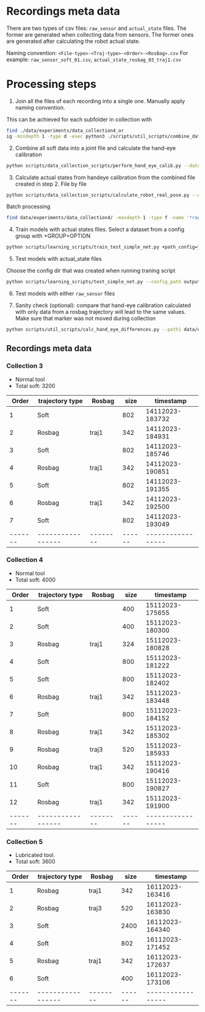 # Recordings meta data 

There are two types of csv files: `raw_sensor` and `actual_state` files. The former are generated when collecting data from sensors.
The former ones are generated after calculating the robot actual state.

Naming convention: `<File-type>-<Traj-type>-<Order>-<RosBag>.csv`
For example: `raw_sensor_soft_01.csv`, `actual_state_rosbag_03_traj1.csv`

# Processing steps


1. Join all the files of each recording into a single one. Manually apply naming convention.

This can be achieved for each subfolder in collection with 
```bash
find ./data/experiments/data_collection4_or
ig -mindepth 1 -type d -exec python3 ./scripts/util_scripts/combine_data_files.py --data_dir {} \;
```

2. Combine all soft data into a joint file and calculate the hand-eye calibration
```bash
python scripts/data_collection_scripts/perform_hand_eye_calib.py --data_path  ./data/experiments/data_collection4/combined_softs/combined_data.csv
```

3. Calculate actual states from handeye calibration from the combined file created in step 2.
File by file
```bash
python scripts/data_collection_scripts/calculate_robot_real_pose.py --data_file ./data/experiments/data_collection4/raw_sensor_soft_01.csv --handeye_file ./data/experiments/data_collection4/combined_softs/hand_eye_calib.json
```

Batch processing
```bash
find data/experiments/data_collection4/ -maxdepth 1 -type f -name '*raw_sensor*' -exec python scripts/data_collection_scripts/calculate_robot_real_pose.py --data_file {} --handeye_file ./data/experiments/data_collection4/combined_softs/hand_eye_calib.json \;
```

4. Train models with actual states files. 
Select a dataset from a config group with +GROUP=OPTION
```bash
python scripts/learning_scripts/train_test_simple_net.py +path_config=juanubuntu_dataset4
```
5. Test models with actual_state files

Choose the config dir that was created when running traning script
```bash
python scripts/learning_scripts/test_simple_net.py --config_path outputs_hydra/train_test_simple_net_20231127_222220
```

6. Test models with either `raw_sensor` files 

7. Sanity check (optional): compare that hand-eye calibration calculated with only data from a rosbag trajectory will lead to the same values. Make sure that marker was not moved during collection

```bash
python scripts/util_scripts/calc_hand_eye_differences.py --path1 data/experiments/data_collection4_orig/15-11-2023-19-19-00 --path2 data/experiments/data_collection4_orig/15-11-2023-18-08-28
```

## Recordings meta data

### Collection 3

* Normal tool 
* Total soft: 3200

| Order   | trajectory type   | Rosbag   | size   | timestamp         |
| ------- | ----------------- | -------- | ------ | ----------------- |
| 1       | Soft              |          | 802    | 14112023-183732   |
| 2       | Rosbag            | traj1    | 342    | 14112023-184931   |
| 3       | Soft              |          | 802    | 14112023-185746   |
| 4       | Rosbag            | traj1    | 342    | 14112023-190851   |
| 5       | Soft              |          | 802    | 14112023-191355   |
| 6       | Rosbag            | traj1    | 342    | 14112023-192500   |
| 7       | Soft              |          | 802    | 14112023-193049   |
| ------- | ----------------- | -------- | ------ | ----------------- |

### Collection 4

* Normal tool
* Total soft: 4000 

| Order   | trajectory type   | Rosbag   | size   | timestamp         |
| ------- | ----------------- | -------- | ------ | ----------------- |
| 1       | Soft              |          | 400    | 15112023-175655   |
| 2       | Soft              |          | 400    | 15112023-180300   |
| 3       | Rosbag            | traj1    | 324    | 15112023-180828   |
| 4       | Soft              |          | 800    | 15112023-181222   |
| 5       | Soft              |          | 800    | 15112023-182402   |
| 6       | Rosbag            | traj1    | 342    | 15112023-183448   |
| 7       | Soft              |          | 800    | 15112023-184152   |
| 8       | Rosbag            | traj1    | 342    | 15112023-185302   |
| 9       | Rosbag            | traj3    | 520    | 15112023-185933   |
| 10      | Rosbag            | traj1    | 342    | 15112023-190416   |
| 11      | Soft              |          | 800    | 15112023-190827   |
| 12      | Rosbag            | traj1    | 342    | 15112023-191900   |
| ------- | ----------------- | -------- | ------ | ----------------- |

### Collection 5

* Lubricated tool.
* Total soft: 3600

| Order   | trajectory type   | Rosbag   | size   | timestamp         |
| ------- | ----------------- | -------- | ------ | ----------------- |
| 1       | Rosbag            | traj1    | 342    | 16112023-163416   |
| 2       | Rosbag            | traj3    | 520    | 16112023-163830   |
| 3       | Soft              |          | 2400   | 16112023-164340   |
| 4       | Soft              |          | 802    | 16112023-171452   |
| 5       | Rosbag            | traj1    | 342    | 16112023-172637   |
| 6       | Soft              |          | 400    | 16112023-173106   |
| ------- | ----------------- | -------- | ------ | ----------------- |




